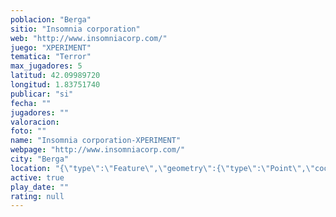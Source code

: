 ```yaml
---
poblacion: "Berga"
sitio: "Insomnia corporation"
web: "http://www.insomniacorp.com/"
juego: "XPERIMENT"
tematica: "Terror"
max_jugadores: 5
latitud: 42.09989720
longitud: 1.83751740
publicar: "si"
fecha: ""
jugadores: ""
valoracion: 
foto: ""
name: "Insomnia corporation-XPERIMENT"
webpage: "http://www.insomniacorp.com/"
city: "Berga"
location: "{\"type\":\"Feature\",\"geometry\":{\"type\":\"Point\",\"coordinates\":[1.8375174,42.0998972]}}"
active: true
play_date: ""
rating: null
---
```

